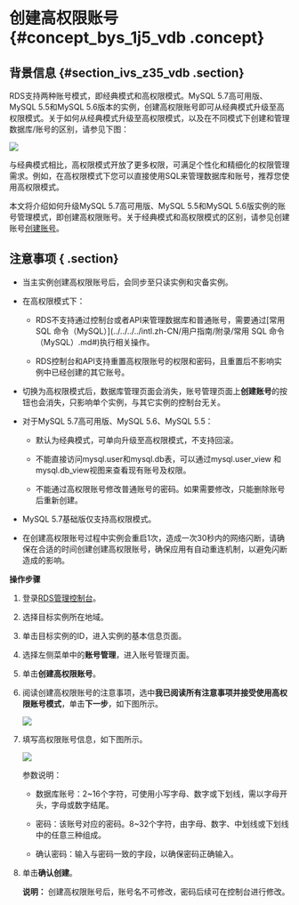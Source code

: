 # 创建高权限账号 {#concept_bys_1j5_vdb .concept}

## 背景信息 {#section_ivs_z35_vdb .section}

RDS支持两种账号模式，即经典模式和高权限模式。MySQL 5.7高可用版、MySQL 5.5和MySQL 5.6版本的实例，创建高权限账号即可从经典模式升级至高权限模式。关于如何从经典模式升级至高权限模式，以及在不同模式下创建和管理数据库/账号的区别，请参见下图：

![](http://static-aliyun-doc.oss-cn-hangzhou.aliyuncs.com/assets/img/7821/2588_zh-CN.png)

与经典模式相比，高权限模式开放了更多权限，可满足个性化和精细化的权限管理需求。例如，在高权限模式下您可以直接使用SQL来管理数据库和账号，推荐您使用高权限模式。

本文将介绍如何升级MySQL 5.7高可用版、MySQL 5.5和MySQL 5.6版实例的账号管理模式，即创建高权限账号。关于经典模式和高权限模式的区别，请参见创建账号[创建账号](../../../../intl.zh-CN/用户指南/账号管理/创建账号.md#)。

## 注意事项 { .section}

-   当主实例创建高权限账号后，会同步至只读实例和灾备实例。

-   在高权限模式下：

    -   RDS不支持通过控制台或者API来管理数据库和普通账号，需要通过[常用 SQL 命令（MySQL）](../../../../intl.zh-CN/用户指南/附录/常用 SQL 命令（MySQL）.md#)执行相关操作。

    -   RDS控制台和API支持重置高权限账号的权限和密码，且重置后不影响实例中已经创建的其它账号。

-   切换为高权限模式后，数据库管理页面会消失，账号管理页面上**创建账号**的按钮也会消失，只影响单个实例，与其它实例的控制台无关。

-   对于MySQL 5.7高可用版、MySQL 5.6、MySQL 5.5：

    -   默认为经典模式，可单向升级至高权限模式，不支持回滚。

    -   不能直接访问mysql.user和mysql.db表，可以通过mysql.user\_view 和mysql.db\_view视图来查看现有账号及权限。

    -   不能通过高权限账号修改普通账号的密码。如果需要修改，只能删除账号后重新创建。

-   MySQL 5.7基础版仅支持高权限模式。

-   在创建高权限账号过程中实例会重启1次，造成一次30秒内的网络闪断，请确保在合适的时间创建创建高权限账号，确保应用有自动重连机制，以避免闪断造成的影响。


**操作步骤**

1.  登录[RDS管理控制台](https://rds.console.aliyun.com/)。
2.  选择目标实例所在地域。
3.  单击目标实例的ID，进入实例的基本信息页面。
4.  选择左侧菜单中的**账号管理**，进入账号管理页面。
5.  单击**创建高权限账号**。
6.  阅读创建高权限账号的注意事项，选中**我已阅读所有注意事项并接受使用高权限账号模式**，单击**下一步**，如下图所示。

    ![](http://static-aliyun-doc.oss-cn-hangzhou.aliyuncs.com/assets/img/7821/2590_zh-CN.png)

7.  填写高权限账号信息，如下图所示。

    ![](http://static-aliyun-doc.oss-cn-hangzhou.aliyuncs.com/assets/img/7821/2591_zh-CN.png)

    参数说明：

    -   数据库账号：2~16个字符，可使用小写字母、数字或下划线，需以字母开头，字母或数字结尾。

    -   密码：该账号对应的密码。8~32个字符，由字母、数字、中划线或下划线中的任意三种组成。

    -   确认密码：输入与密码一致的字段，以确保密码正确输入。

8.  单击**确认创建**。

    **说明：** 创建高权限账号后，账号名不可修改，密码后续可在控制台进行修改。


